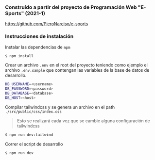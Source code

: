 ### Construído a partir del proyecto de Programación Web "E-Sports" (2021-1)
https://github.com/PieroNarciso/e-sports

### Instrucciones de instalación
Instalar las dependencias de `npm`

```bash
$ npm install
```

Crear un archivo `.env` en el root del proyecto teniendo como ejemplo el archivo `.env.sample` que contengan las variables de la base de datos de desarrollo.

```bash
DB_USERNAME=<username>
DB_PASSWORD=<password>
DB_DATABASE=<database>
DB_HOST=<host>
```

Compilar tailwindcss y se genera un archivo en el path `./src/public/css/index.css`
> Esto se realizará cada vez que se cambie alguna configuración de tailwindcss

```bash
$ npm run dev:tailwind
```

Correr el script de desarrollo

```bash
$ npm run dev
```
